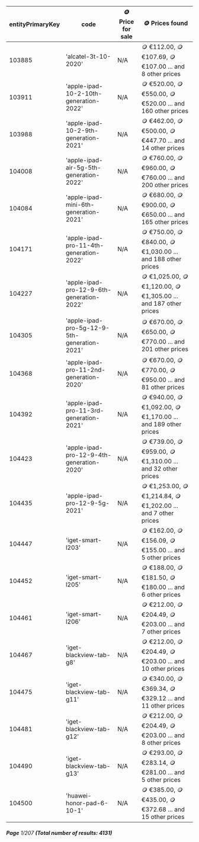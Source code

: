 | entityPrimaryKey | code                                         | 🪙 Price for sale | 🪙 Prices found                                                   |
| ---------------- | -------------------------------------------- | ----------------- | ----------------------------------------------------------------- |
| 103885           | 'alcatel-3t-10-2020'                         | N/A               | 🪙 €112.00, 🪙 €107.69, 🪙 €107.00 ... and 8 other prices         |
| 103911           | 'apple-ipad-10-2-10th-generation-2022'       | N/A               | 🪙 €520.00, 🪙 €550.00, 🪙 €520.00 ... and 160 other prices       |
| 103988           | 'apple-ipad-10-2-9th-generation-2021'        | N/A               | 🪙 €462.00, 🪙 €500.00, 🪙 €447.70 ... and 14 other prices        |
| 104008           | 'apple-ipad-air-5g-5th-generation-2022'      | N/A               | 🪙 €760.00, 🪙 €960.00, 🪙 €760.00 ... and 200 other prices       |
| 104084           | 'apple-ipad-mini-6th-generation-2021'        | N/A               | 🪙 €680.00, 🪙 €900.00, 🪙 €650.00 ... and 165 other prices       |
| 104171           | 'apple-ipad-pro-11-4th-generation-2022'      | N/A               | 🪙 €750.00, 🪙 €840.00, 🪙 €1,030.00 ... and 188 other prices     |
| 104227           | 'apple-ipad-pro-12-9-6th-generation-2022'    | N/A               | 🪙 €1,025.00, 🪙 €1,120.00, 🪙 €1,305.00 ... and 187 other prices |
| 104305           | 'apple-ipad-pro-5g-12-9-5th-generation-2021' | N/A               | 🪙 €670.00, 🪙 €650.00, 🪙 €770.00 ... and 201 other prices       |
| 104368           | 'apple-ipad-pro-11-2nd-generation-2020'      | N/A               | 🪙 €670.00, 🪙 €770.00, 🪙 €950.00 ... and 81 other prices        |
| 104392           | 'apple-ipad-pro-11-3rd-generation-2021'      | N/A               | 🪙 €940.00, 🪙 €1,092.00, 🪙 €1,170.00 ... and 189 other prices   |
| 104423           | 'apple-ipad-pro-12-9-4th-generation-2020'    | N/A               | 🪙 €739.00, 🪙 €959.00, 🪙 €1,310.00 ... and 32 other prices      |
| 104435           | 'apple-ipad-pro-12-9-5g-2021'                | N/A               | 🪙 €1,253.00, 🪙 €1,214.84, 🪙 €1,202.00 ... and 7 other prices   |
| 104447           | 'iget-smart-l203'                            | N/A               | 🪙 €162.00, 🪙 €156.09, 🪙 €155.00 ... and 5 other prices         |
| 104452           | 'iget-smart-l205'                            | N/A               | 🪙 €188.00, 🪙 €181.50, 🪙 €180.00 ... and 6 other prices         |
| 104461           | 'iget-smart-l206'                            | N/A               | 🪙 €212.00, 🪙 €204.49, 🪙 €203.00 ... and 7 other prices         |
| 104467           | 'iget-blackview-tab-g8'                      | N/A               | 🪙 €212.00, 🪙 €204.49, 🪙 €203.00 ... and 10 other prices        |
| 104475           | 'iget-blackview-tab-g11'                     | N/A               | 🪙 €340.00, 🪙 €369.34, 🪙 €329.12 ... and 11 other prices        |
| 104481           | 'iget-blackview-tab-g12'                     | N/A               | 🪙 €212.00, 🪙 €204.49, 🪙 €203.00 ... and 8 other prices         |
| 104490           | 'iget-blackview-tab-g13'                     | N/A               | 🪙 €293.00, 🪙 €283.14, 🪙 €281.00 ... and 5 other prices         |
| 104500           | 'huawei-honor-pad-6-10-1'                    | N/A               | 🪙 €385.00, 🪙 €435.00, 🪙 €372.68 ... and 15 other prices        |

###### **Page** 1/207 **(Total number of results: 4131)**
